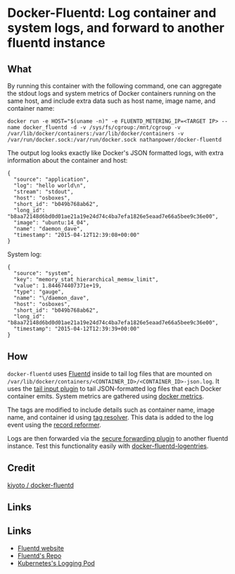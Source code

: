 # Docker-Fluentd: Log container and system logs, and forward to another fluentd instance

## What

By running this container with the following command, one can aggregate the stdout logs and system metrics of Docker containers running on the same host, and include extra data such as host name, image name, and container name:

```
docker run -e HOST="$(uname -n)" -e FLUENTD_METERING_IP=<TARGET IP> --name docker_fluentd -d -v /sys/fs/cgroup:/mnt/cgroup -v /var/lib/docker/containers:/var/lib/docker/containers -v /var/run/docker.sock:/var/run/docker.sock nathanpower/docker-fluentd 
``` 

The output log looks exactly like Docker's JSON formatted logs, with extra information about the container and host:

```
{
  "source": "application", 
  "log": "hello world\n",
  "stream": "stdout",
  "host": "osboxes",
  "short_id": "b049b768ab62",
  "long_id": "b8aa72148d6bd0d01ae21a19e24d74c4ba7efa1826e5eaad7e66a5bee9c36e00",
  "image": "ubuntu:14_04",
  "name": "daemon_dave",
  "timestamp": "2015-04-12T12:39:08+00:00"
}

```

System log:

```
{
  "source": "system",
  "key": "memory_stat_hierarchical_memsw_limit",
  "value": 1.844674407371e+19,
  "type": "gauge",
  "name": "\/daemon_dave",
  "host": "osboxes",
  "short_id": "b049b768ab62",
  "long_id": "b8aa72148d6bd0d01ae21a19e24d74c4ba7efa1826e5eaad7e66a5bee9c36e00",
  "timestamp": "2015-04-12T12:39:39+00:00"
}
```

## How

`docker-fluentd` uses [Fluentd](https://www.fluentd.org) inside to tail log files that are mounted on `/var/lib/docker/containers/<CONTAINER_ID>/<CONTAINER_ID>-json.log`. It uses the [tail input plugin](https://docs.fluentd.org/articles/in_tail) to tail JSON-formatted log files that each Docker container emits. System metrics are gathered using [docker metrics](https://github.com/kiyoto/fluent-plugin-docker-metrics). 

The tags are modified to include details such as container name, image name, and container id using [tag resolver](https://github.com/ainoya/fluent-plugin-docker-tag-resolver). This data is added to the log event using the [record reformer](https://github.com/sonots/fluent-plugin-record-reformer). 

Logs are then forwarded via the [secure forwarding plugin](http://docs.fluentd.org/articles/in_secure_forward) to another fluentd instance. Test this functionality easily with [docker-fluentd-logentries](https://github.com/NathanPower/docker-fluentd-logentries).

## Credit

[kiyoto / docker-fluentd](https://github.com/kiyoto/docker-fluentd)

## Links

## Links

- [Fluentd website](https://www.fluentd.org)
- [Fluentd's Repo](https://github.com/fluent/fluentd)
- [Kubernetes's Logging Pod](https://github.com/GoogleCloudPlatform/kubernetes/tree/master/contrib/logging)
